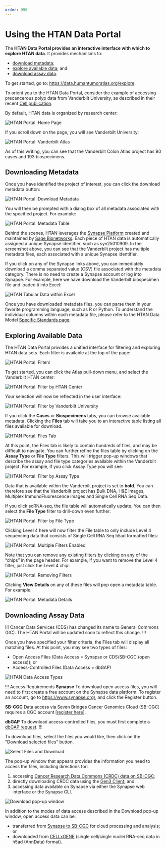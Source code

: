 ```yaml
---
order: 998
---
```


# Using the HTAN Data Portal

The **HTAN Data Portal provides an interactive interface with which to explore HTAN data**. It provides mechanisms to:
- [download metadata](#downloading-metadata);
- [explore available data](#exploring-available-data); and
- [download assay data](#downloading-assay-data). 

To get started, go to: https://data.humantumoratlas.org/explore.

To orient you to the HTAN Data Portal, consider the example of accessing precancerous polyp data from Vanderbilt University, as described in their recent [Cell publication](https://pubmed.ncbi.nlm.nih.gov/34910928/).

By default, HTAN data is organized by research center:

![HTAN Portal: Home Page](../img/portal1.png)

If you scroll down on the page, you will see Vanderbilt University:

![HTAN Portal: Vanderbilt Atlas](../img/portal2.png)

As of this writing, you can see that the Vanderbilt Colon Atlas project has 90 cases and 193 biospecimens.

## Downloading Metadata

Once you have identified the project of interest, you can click the download metadata button:

![HTAN Portal: Download Metadata](../img/portal3.png)

You will then be prompted with a dialog box of all metadata associated with the specified project. For example:

![HTAN Portal: Metadata Table](../img/portal4.png)

Behind the scenes, HTAN leverages the [Synapse Platform](https://www.synapse.org/) created and maintained by [Sage Bionetworks](https://sagebionetworks.org/). Each piece of HTAN data is automatically assigned a unique Synapse identifier, such as syn25010909. In the screenshot above, you can see that the Vanderbilt project has multiple metadata files, each associated with a unique Synapse identifier.

If you click on any of the Synapse links above, you can immediately download a comma separated value (CSV) file associated with the metadata category. There is no need to create a Synapse account or log into Synapse. For example, here we have download the Vanderbilt biospecimen file and loaded it into Excel:

![HTAN Tabular Data within Excel](../img/portal5.png)

Once you have downloaded metadata files, you can parse them in your favorite programming language, such as R or Python. To understand the individual columns within each metadata file, please refer to the HTAN Data Model [Specific Standards page](../data_model/standards.md).

## Exploring Available Data

The HTAN Data Portal provides a unified interface for filtering and exploring HTAN data sets. Each filter is available at the top of the page:

![HTAN Portal:  Filters](../img/portal6.png)

To get started, you can click the Atlas pull-down menu, and select the Vanderbilt HTAN center:

![HTAN Portal:  Filter by HTAN Center](../img/portal7.png)

Your selection will now be reflected in the user interface:

![HTAN Portal:  Filter by Vanderbilt University](../img/portal8.png)

If you click the **Cases** or **Biospecimens** tabs, you can browse available metadata. Clicking the **Files** tab will take you to an interactive table listing all files available for download.

![HTAN Portal:  Files Tab](../img/portal9.png)

At this point, the Files tab is likely to contain hundreds of files, and may be difficult to navigate. You can further refine the files table by clicking on the **Assay Type** or **File Type** filters. This will trigger pop-up windows that describe the assay and file type categories available within the Vanderbilt project. For example, if you click Assay Type you will see:

![HTAN Portal:  Filter by Assay Type](../img/portal10.png)

Data that is available within the Vanderbilt project is set to **bold**. You can therefore see that the Vanderbilt project has Bulk DNA, H&E Images, Multiplex ImmunoFluorescence images and Single Cell RNA Seq Data.

If you click scRNA-seq, the file table will automatically update. You can then select the **File Type** filter to drill-down even further:

![HTAN Portal:  Filter by File Type](../img/portal11.png)

Clicking Level 4 here will now filter the File table to only include Level 4 sequencing data that consists of Single Cell RNA Seq h5ad formatted files:

![HTAN Portal:  Multiple Filters Enabled](../img/portal12.png)

Note that you can remove any existing filters by clicking on any of the “chips” in the page header. For example, if you want to remove the Level 4 filter, just click the Level 4 chip:

![HTAN Portal:  Removing Filters](../img/portal13.png)

Clicking **View Details** on any of these files will pop open a metadata table. For example:

![HTAN Portal:  Metadata Details](../img/portal14.png)

## Downloading Assay Data

!!!
Cancer Data Services (CDS) has changed its name to General Commons (GC). The HTAN Portal will be updated soon to reflect this change.
!!!

Once you have specified your filter criteria, the Files tab will display all matching files. At this point, you may see two types of files:

-   Open Access Files (Data Access = Synapse or CDS/SB-CGC (open access)); or
-   Access-Controlled Files (Data Access = dbGAP)

![HTAN Data Access Types](../img/HTAN_Portal_DataAccess.svg)

!!! Access Requirements
**Synapse** To download open access files, you will need to first create a free account on the Synapse data platform. To register an account, go to https://www.synapse.org/, and click the Register button.

**SB-CGC** Data access via Seven Bridges Cancer Genomics Cloud (SB-CGC) requires a CGC account [[register here](https://docs.cancergenomicscloud.org/docs/sign-up-for-the-cgc)].

**dbGAP** To download access-controlled files, you must first complete a [dbGAP request](db_gap.md).
!!!

To download files, select the files you would like, then click on the "Download selected files" button.

![Select Files and Download](../img/HTAN_Portal_Selected_Files.png)

The pop-up window that appears provides the information you need to access the files, including directions for:
1. accessing [Cancer Research Data Commons (CRDC) data on SB-CGC](cds_cgc.md);
2. directly downloading CRDC data using the [Gen3 Client](cds_gen3.md); and
3. accessing data available on Synapse via either the Synapse web interface or the Synapse CLI. 

![Download pop-up window](../img/HTAN_Portal_Download.png)

In addition to the modes of data access described in the Download pop-up window, open access data can be:
- transferred from [Synapse to SB-CGC](synapse_to_cds.md) for cloud processing and analysis; or
- downloaded from [CELLxGENE](../data_visualization/cell_by_gene.md) (single cell/single nuclei RNA-seq data in h5ad (AnnData) format).